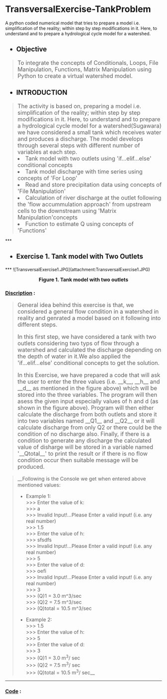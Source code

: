 # TransversalExercise-TankProblem
A python coded numerical model that tries to prepare a model i.e. simplification of the reality; within step                    by step modifications in it. Here, to understand and to prepare a hydrological cycle model for a watershed.

<h2>
    <ul>
        <li>Objective</li>
    </ul>
</h2>
<blockquote>
            <font size="4">To integrate the concepts of Conditionals, Loops, File Manipulation, Functions, Matrix Manipulation using Python to create a virtual watershed model. 
            </font>
</blockquote>
<h2>
    <ul>
        <li>INTRODUCTION</li>
    </ul>
</h2>
<blockquote>
            <font size="4">The activity is based on, preparing a model i.e. simplification of the reality; within step
                   by step modifications in it. Here, to understand and to prepare a hydrological cycle model for a 
                   watershed(Sugawara) we have considered a small tank which receives water and produces a discharge. 
                   The model develops through several steps with different number of variables at each step.
            </font>
            <font size="4">
                   <li>Tank model with two outlets using 'if...elif...else' conditional concepts</li>
                   <li>Tank model discharge with time series using concepts of 'For Loop'</li>
                   <li>Read and store precipitation data using concepts of 'File Manipulation'</li>
                   <li>Calculation of river discharge at the outlet following the 'flow accummulation 
                   approach' from upstream cells to the downstream using 'Matrix 
                   Manipulation'concepts</li>
                   <li>Function to estimate Q using concepts of
                   'Functions'</li>
            </font>          
</blockquote>
***
<h2><ul><li>Exercise 1. Tank model with Two Outlets</li></ul></h2>
***
![TransversalExercise1.JPG](attachment:TransversalExercise1.JPG)
<p><center><font size="3"><strong>Figure 1. Tank model with two outlets</strong></font></center></p>

### <u>Discription</u> :
<blockquote><font size="4">
<p>General idea behind this exercise is that, we considered a general flow condition in a watershed in reality and genrated a model based on it following into different steps.</p>
<p>In this first step, we have considered a tank with two outlets considering two typs of flow through a watershed and calculated the discharge depending on the depth of water in it.We also applied the 'if...elif...else' conditional concepts to get the solution.</p>

<p>In this Exercise, we have prepared a code that will ask the user to enter the three values (i.e. __k__, __h__ and __d__ as mentioned in the figure above) which will be stored into the three variables. The program will then asess the given input especially values of h and d (as shown in the figure above). Program will then either calculate the discharge from both outlets and store it into two variables named __Q1__ and __Q2__ or it will calculate discharge from only Q2 or there could be the condition of no discharge also. Finally, if there is a condition to generate any discharge the calculated value of disharge will be stored in a variable named '__Qtotal__' to print the result or if there is no flow condition occur then suitable message will be produced.</p>

</font></blockquote>


<blockquote>
    <font size="3">
        __Following is the Console we get when entered above mentioned values:
        <ul>
            <li>Example 1:
                <br>>>> Enter the value of k:
                <br>>>> a
                <br>>>> Invalid Input!...Please Enter a valid input! (i.e. any real number)
                <br>>>> 1.5
                <br>>>> Enter the value of h:
                <br>>>> sfsdfs
                <br>>>> Invalid Input!...Please Enter a valid input! (i.e. any real number)
                <br>>>> 5
                <br>>>> Enter the value of d:
                <br>>>> oefi
                <br>>>> Invalid Input!...Please Enter a valid input! (i.e. any real number)
                <br>>>> 3
                <br>>>> (Q)1 =  3.0 m^3/sec
                <br>>>> (Q)2 =  7.5 m^3/sec
                <br>>>> (Q)total =   10.5 m^3/sec
            </li>
        </ul>
        <ul>
            <li>Example 2:
                <br>>>> 1.5
                <br>>>> Enter the value of h:
                <br>>>> 5
                <br>>>> Enter the value of d:
                <br>>>> 3
                <br>>>> (Q)1 =  3.0 m<sup>3</sup>/ sec
                <br>>>> (Q)2 =  7.5 m<sup>3</sup>/ sec
                <br>>>> (Q)total =   10.5 m<sup>3</sup>/ sec__
            </li>
        </ul>
    </font>
</blockquote>

***
### <u>Code</u> :
